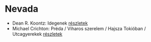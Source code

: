 # Nevada

- Dean R. Koontz: Idegenek [részletek](_details/Dean%20R.%20Koontz.md#id_1086)
- Michael Crichton: Préda / Viharos szerelem / Hajsza Tokióban / Utcagyerekek [részletek](_details/Michael%20Crichton.md#id_758)